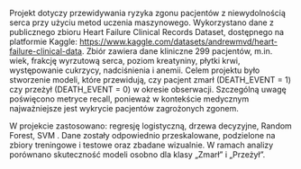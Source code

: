 Projekt dotyczy przewidywania ryzyka zgonu pacjentów z niewydolnością serca przy użyciu metod uczenia maszynowego.
Wykorzystano dane z publicznego zbioru Heart Failure Clinical Records Dataset, dostępnego na platformie Kaggle:
 https://www.kaggle.com/datasets/andrewmvd/heart-failure-clinical-data.
 Zbiór zawiera dane kliniczne 299 pacjentów, m.in. wiek, frakcję wyrzutową serca, poziom kreatyniny, płytki krwi, występowanie cukrzycy, nadciśnienia i anemii. 
 Celem projektu było stworzenie modeli, które przewidują, czy pacjent zmarł (DEATH_EVENT = 1) czy przeżył (DEATH_EVENT = 0) w okresie obserwacji. 
 Szczególną uwagę poświęcono metryce recall, ponieważ w kontekście medycznym najważniejsze jest wykrycie pacjentów zagrożonych zgonem.

W projekcie zastosowano: regresję logistyczną, drzewa decyzyjne, Random Forest, SVM . 
Dane zostały odpowiednio przeskalowane, podzielone na zbiory treningowe i testowe oraz zbadane wizualnie. 
W ramach analizy porównano skuteczność modeli osobno dla klasy „Zmarł” i „Przeżył”. 
